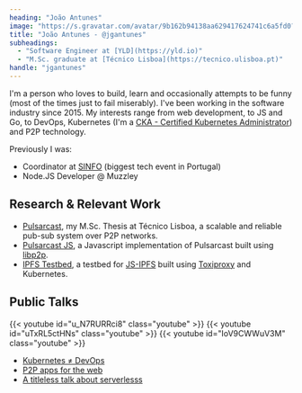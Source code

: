 ```yaml
---
heading: "João Antunes"
image: "https://s.gravatar.com/avatar/9b162b94138aa629417624741c6a5fd0?s=250" 
title: "João Antunes - @jgantunes"
subheadings:
  - "Software Engineer at [YLD](https://yld.io)"
  - "M.Sc. graduate at [Técnico Lisboa](https://tecnico.ulisboa.pt)"
handle: "jgantunes"
---
```


I'm a person who loves to build, learn and occasionally attempts to be funny (most of the times just to fail miserably). I've been working in the software industry since 2015. My interests range from web development, to JS and Go, to DevOps, Kubernetes (I'm a [CKA - Certified Kubernetes Administrator](https://www.youracclaim.com/badges/3eec705e-18bb-4f5b-a620-8d0a1883f752)) and P2P technology.

Previously I was:
* Coordinator at [SINFO](https://sinfo.org) (biggest tech event in Portugal)
* Node.JS Developer @ Muzzley

## Research & Relevant Work

* [Pulsarcast](https://github.com/jgantunes/pulsarcast), my M.Sc. Thesis at Técnico Lisboa, a scalable and reliable pub-sub system over P2P networks.
* [Pulsarcast JS](https://github.com/jgantunes/js-pulsarcast), a Javascript implementation of Pulsarcast built using [libp2p](https://libp2p.io).
* [IPFS Testbed](https://github.com/jgantunes/ipfs-testbed), a testbed for [JS-IPFS](https://github.com/ipfs/js-ipfs) built using [Toxiproxy](https://github.com/shopify/toxiproxy) and Kubernetes.

## Public Talks

<div class="youtube-container">
  {{< youtube id="u_N7RURRci8" class="youtube" >}}
  {{< youtube id="uTxRL5ctHNs" class="youtube" >}}
  {{< youtube id="IoV9CWWuV3M" class="youtube" >}}
</div>

<div class="youtube-container-links">
  <ul>
    <li> <a href="https://youtu.be/u_N7RURRci8"> Kubernetes ≠ DevOps </a></li>
    <li> <a href="https://youtu.be/uTxRL5ctHNs"> P2P apps for the web </a></li>
    <li> <a href="https://youtu.be/IoV9CWWuV3M"> A titleless talk about serverlesss </a></li>
  </ul>
</div>
